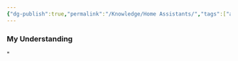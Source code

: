 ```yaml
---
{"dg-publish":true,"permalink":"/Knowledge/Home Assistants/","tags":["automation/home"]}
---
```


### My Understanding
"
